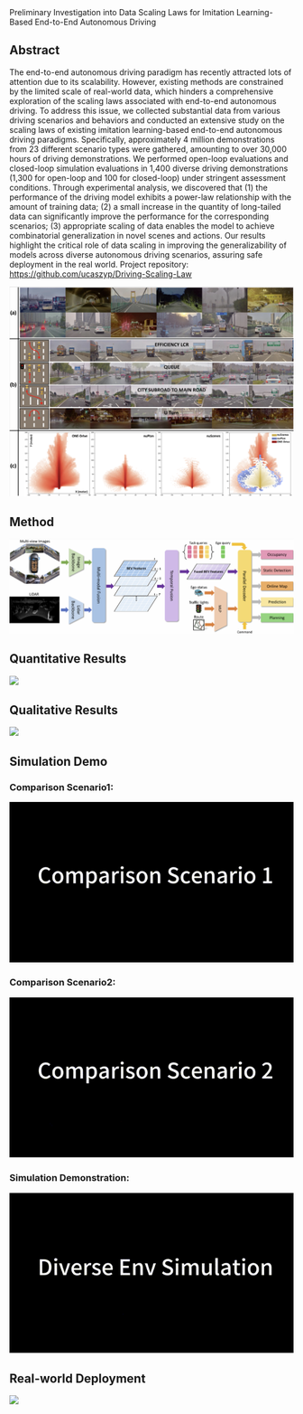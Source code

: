 <div align="center>

# Preliminary Investigation into Data Scaling Laws for Imitation Learning-Based End-to-End Autonomous Driving
</div>


## Abstract
The end-to-end autonomous driving paradigm has recently attracted lots of attention due to its scalability. However, existing methods are constrained by the limited scale of real-world data, which hinders a comprehensive exploration of the scaling laws associated with end-to-end autonomous driving. To address this issue, we collected substantial data from various driving scenarios and behaviors and conducted an extensive study on the scaling laws of existing imitation learning-based end-to-end autonomous driving paradigms. Specifically, approximately 4 million demonstrations from 23 different scenario types were gathered, amounting to over 30,000 hours of driving demonstrations. We performed open-loop evaluations and closed-loop simulation evaluations in 1,400 diverse driving demonstrations (1,300 for open-loop and 100 for closed-loop) under stringent assessment conditions. Through experimental analysis, we discovered that (1) the performance of the driving model exhibits a power-law relationship with the amount of training data;  (2) a small increase in the quantity of long-tailed data can significantly improve the performance for the corresponding scenarios; (3) appropriate scaling of data enables the model to achieve combinatorial generalization in novel scenes and actions. Our results highlight the critical role of data scaling in improving the generalizability of models across diverse autonomous driving scenarios, assuring safe deployment in the real world. Project repository: https://github.com/ucaszyp/Driving-Scaling-Law

![](./fig/teaser.jpg)


## Method

![](./fig/main.jpg) 


## Quantitative Results
![](./fig/quantitative.jpg)

## Qualitative Results
![](./fig/qualitative.jpg) 

## Simulation Demo
### Comparison Scenario1: 
![](./fig/sim1.gif)

### Comparison Scenario2: 
![](./fig/sim2.gif)

### Simulation Demonstration: 
![](./fig/sim3.gif)

## Real-world Deployment

![](./fig/real.gif)